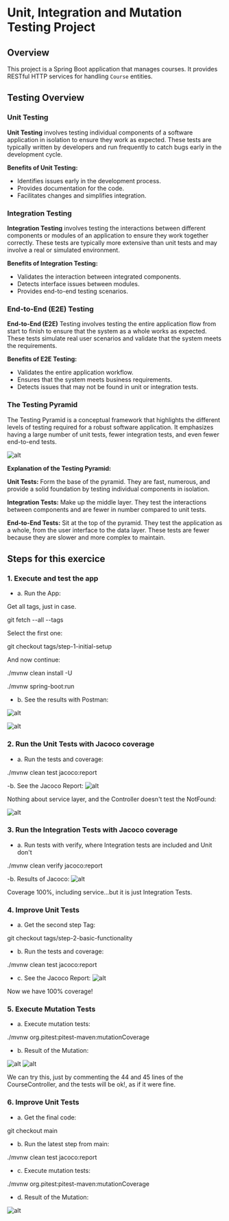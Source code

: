 # Unit, Integration and Mutation Testing Project

## Overview

This project is a Spring Boot application that manages courses. It provides RESTful HTTP services for handling `Course` entities.

## Testing Overview

### Unit Testing

**Unit Testing** involves testing individual components of a software application in isolation to ensure they work as expected. These tests are typically written by developers and run frequently to catch bugs early in the development cycle.

**Benefits of Unit Testing:**
- Identifies issues early in the development process.
- Provides documentation for the code.
- Facilitates changes and simplifies integration.

### Integration Testing
**Integration Testing** involves testing the interactions between different components or modules of an application to ensure they work together correctly. These tests are typically more extensive than unit tests and may involve a real or simulated environment.

**Benefits of Integration Testing:**

- Validates the interaction between integrated components.
- Detects interface issues between modules.
- Provides end-to-end testing scenarios.

### End-to-End (E2E) Testing
**End-to-End (E2E)** Testing involves testing the entire application flow from start to finish to ensure that the system as a whole works as expected. These tests simulate real user scenarios and validate that the system meets the requirements.

**Benefits of E2E Testing:**

- Validates the entire application workflow.
- Ensures that the system meets business requirements.
- Detects issues that may not be found in unit or integration tests.

### The Testing Pyramid
The Testing Pyramid is a conceptual framework that highlights the different levels of testing required for a robust software application. It emphasizes having a large number of unit tests, fewer integration tests, and even fewer end-to-end tests.

![alt](test-pyramid.png)

**Explanation of the Testing Pyramid:**

**Unit Tests:** Form the base of the pyramid. They are fast, numerous, and provide a solid foundation by testing individual components in isolation.

**Integration Tests:** Make up the middle layer. They test the interactions between components and are fewer in number compared to unit tests.

**End-to-End Tests:** Sit at the top of the pyramid. They test the application as a whole, from the user interface to the data layer. These tests are fewer because they are slower and more complex to maintain.

## Steps for this exercice

### 1. Execute and test the app

- a. Run the App:

Get all tags, just in case.

git fetch --all --tags

Select the first one:

git checkout tags/step-1-initial-setup

And now continue:

./mvnw clean install -U

./mvnw spring-boot:run

- b. See the results with Postman:

![alt](running-1.png)

![alt](running-2.png)

### 2. Run the Unit Tests with Jacoco coverage

- a. Run the tests and coverage:

./mvnw clean test jacoco:report

-b. See the Jacoco Report:
![alt](jacoco-1.png)

Nothing about service layer, and the Controller doesn't test the NotFound:

![alt](jacoco-2.png)

### 3. Run the Integration Tests with Jacoco coverage

- a. Run tests with verify, where Integration tests are included and Unit don't

./mvnw clean verify jacoco:report

-b. Results of Jacoco:
![alt](jacoco-3.png)

Coverage 100%, including service...but it is just Integration Tests.

### 4. Improve Unit Tests

- a. Get the second step Tag:

git checkout tags/step-2-basic-functionality

- b. Run the tests and coverage:

./mvnw clean test jacoco:report

- c. See the Jacoco Report:
![alt](jacoco-4.png)

Now we have 100% coverage!

### 5. Execute Mutation Tests

- a. Execute mutation tests:

./mvnw org.pitest:pitest-maven:mutationCoverage

- b. Result of the Mutation:

![alt](pit-1.png)
![alt](pit-2.png)

We can try this, just by commenting the 44 and 45 lines of the CourseController, and the tests will be ok!, as if it were fine.

### 6. Improve Unit Tests

- a. Get the final code:

git checkout main

- b. Run the latest step from main:

./mvnw clean test jacoco:report

- c. Execute mutation tests:

./mvnw org.pitest:pitest-maven:mutationCoverage

- d. Result of the Mutation:

![alt](pit-3.png)